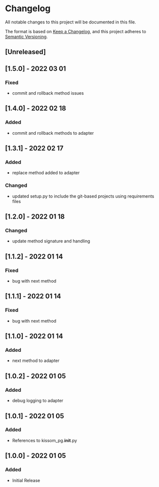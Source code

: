 # Changelog
All notable changes to this project will be documented in this file.

The format is based on [Keep a Changelog](https://keepachangelog.com/en/1.0.0/),
and this project adheres to [Semantic Versioning](https://semver.org/spec/v2.0.0.html).

## [Unreleased]

## [1.5.0] - 2022 03 01
### Fixed
- commit and rollback method issues

## [1.4.0] - 2022 02 18
### Added
- commit and rollback methods to adapter

## [1.3.1] - 2022 02 17
### Added
- replace method added to adapter
### Changed
- updated setup.py to include the git-based projects using requirements files

## [1.2.0] - 2022 01 18
### Changed
- update method signature and handling

## [1.1.2] - 2022 01 14
### Fixed
- bug with next method

## [1.1.1] - 2022 01 14
### Fixed
- bug with next method

## [1.1.0] - 2022 01 14
### Added
- next method to adapter

## [1.0.2] - 2022 01 05
### Added
- debug logging to adapter

## [1.0.1] - 2022 01 05
### Added
- References to kissom_pg.__init__.py

## [1.0.0] - 2022 01 05
### Added
- Initial Release
